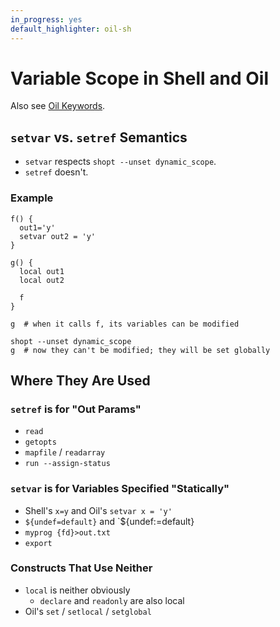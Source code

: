 ```yaml
---
in_progress: yes
default_highlighter: oil-sh
---
```


Variable Scope in Shell and Oil
===============================

Also see [Oil Keywords](oil-keywords.html).

<div id="toc">
</div>

## `setvar` vs. `setref` Semantics

- `setvar` respects `shopt --unset dynamic_scope`.
- `setref` doesn't.

### Example

    f() {
      out1='y'
      setvar out2 = 'y'
    }

    g() {
      local out1
      local out2

      f
    }

    g  # when it calls f, its variables can be modified

    shopt --unset dynamic_scope
    g  # now they can't be modified; they will be set globally


## Where They Are Used

### `setref` is for "Out Params"

- `read`
- `getopts`
- `mapfile` / `readarray`
- `run --assign-status`

### `setvar` is for Variables Specified "Statically"

- Shell's `x=y` and Oil's `setvar x = 'y'`
- `${undef=default}` and `${undef:=default}
- `myprog {fd}>out.txt`
- `export`

### Constructs That Use Neither

- `local` is neither obviously
  - `declare` and `readonly` are also local
- Oil's `set` / `setlocal` / `setglobal`
